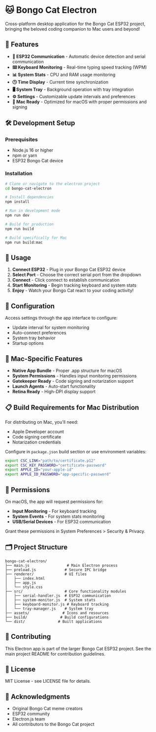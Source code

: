 # 🐱 Bongo Cat Electron

Cross-platform desktop application for the Bongo Cat ESP32 project, bringing the beloved coding companion to Mac users and beyond!

## 🚀 Features

- **📡 ESP32 Communication** - Automatic device detection and serial communication
- **⌨️ Keyboard Monitoring** - Real-time typing speed tracking (WPM)
- **📊 System Stats** - CPU and RAM usage monitoring
- **🕒 Time Display** - Current time synchronization
- **🖥️ System Tray** - Background operation with tray integration
- **⚙️ Settings** - Customizable update intervals and preferences
- **🍎 Mac Ready** - Optimized for macOS with proper permissions and signing

## 🛠️ Development Setup

### Prerequisites
- Node.js 16 or higher
- npm or yarn
- ESP32 Bongo Cat device

### Installation
```bash
# Clone or navigate to the electron project
cd bongo-cat-electron

# Install dependencies
npm install

# Run in development mode
npm run dev

# Build for production
npm run build

# Build specifically for Mac
npm run build:mac
```

## 📱 Usage

1. **Connect ESP32** - Plug in your Bongo Cat ESP32 device
2. **Select Port** - Choose the correct serial port from the dropdown
3. **Connect** - Click connect to establish communication
4. **Start Monitoring** - Begin tracking keyboard and system stats
5. **Enjoy** - Watch your Bongo Cat react to your coding activity!

## 🔧 Configuration

Access settings through the app interface to configure:
- Update interval for system monitoring
- Auto-connect preferences
- System tray behavior
- Startup options

## 🍎 Mac-Specific Features

- **Native App Bundle** - Proper .app structure for macOS
- **System Permissions** - Handles input monitoring permissions
- **Gatekeeper Ready** - Code signing and notarization support
- **Launch Agents** - Auto-start functionality
- **Retina Ready** - High-DPI display support

## 📋 Build Requirements for Mac Distribution

For distributing on Mac, you'll need:
- Apple Developer account
- Code signing certificate
- Notarization credentials

Configure in `package.json` build section or use environment variables:
```bash
export CSC_LINK="path/to/certificate.p12"
export CSC_KEY_PASSWORD="certificate-password"
export APPLE_ID="your-apple-id"
export APPLE_ID_PASSWORD="app-specific-password"
```

## 🚨 Permissions

On macOS, the app will request permissions for:
- **Input Monitoring** - For keyboard tracking
- **System Events** - For system stats monitoring
- **USB/Serial Devices** - For ESP32 communication

Grant these permissions in System Preferences > Security & Privacy.

## 🗂️ Project Structure

```
bongo-cat-electron/
├── main.js                 # Main Electron process
├── preload.js             # Secure IPC bridge
├── renderer/              # UI files
│   ├── index.html
│   ├── app.js
│   └── style.css
├── src/                   # Core functionality modules
│   ├── serial-handler.js  # ESP32 communication
│   ├── system-monitor.js  # System stats
│   ├── keyboard-monitor.js # Keyboard tracking
│   └── tray-manager.js    # System tray
├── assets/               # Icons and resources
├── build/               # Build configurations
└── dist/               # Built applications
```

## 🤝 Contributing

This Electron app is part of the larger Bongo Cat ESP32 project. See the main project README for contribution guidelines.

## 📄 License

MIT License - see LICENSE file for details.

## 🙏 Acknowledgments

- Original Bongo Cat meme creators
- ESP32 community
- Electron.js team
- All contributors to the Bongo Cat project